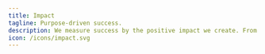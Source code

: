 ```yaml
---
title: Impact
tagline: Purpose-driven success.
description: We measure success by the positive impact we create. From enhancing space operations to supporting smart cities, our campaigns focus on building a sustainable, prosperous, and equitable future.
icon: /icons/impact.svg
---
```

